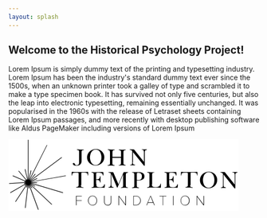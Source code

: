 ```yaml
---
layout: splash
---
```


## Welcome to the Historical Psychology Project!

Lorem Ipsum is simply dummy text of the printing and typesetting industry. Lorem Ipsum has been the industry's standard dummy text ever since the 1500s, when an unknown printer took a galley of type and scrambled it to make a type specimen book. It has survived not only five centuries, but also the leap into electronic typesetting, remaining essentially unchanged. It was popularised in the 1960s with the release of Letraset sheets containing Lorem Ipsum passages, and more recently with desktop publishing software like Aldus PageMaker including versions of Lorem Ipsum

![](https://raw.githubusercontent.com/culcogevo/weird-psych-site/61696c83d8bb8992739dbe26f54dc4cf4b4ea00f/Images/jtf-logo-black.svg)
